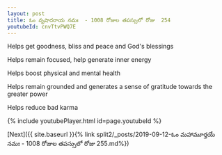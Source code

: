 ```yaml
---
layout: post
title: ఓం వృషాదరాయ నమః  - 1008 రోజుల తపస్సులో రోజు  254
youtubeId: cnvTtvPWQ7E
---
```

 
 
Helps get goodness, bliss and peace and God's blessings
 
Helps remain focused, help generate inner energy 
 
Helps boost physical and mental health 
 
Helps remain grounded and generates a sense of gratitude towards the greater power 
 
Helps reduce bad karma
 
 
 
 


{% include youtubePlayer.html id=page.youtubeId %}
 
[Next]({{ site.baseurl }}{% link  split2/_posts/2019-09-12-ఓం మహామూర్తయే నమః  - 1008 రోజుల తపస్సులో రోజు  255.md%})
 
